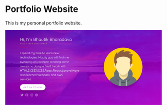 # Portfolio Website

This is my personal portfolio website.

![Portfolio](https://github.com/bhautikbharadava/bhautikbharadava.me/blob/master/portfolio.png)
